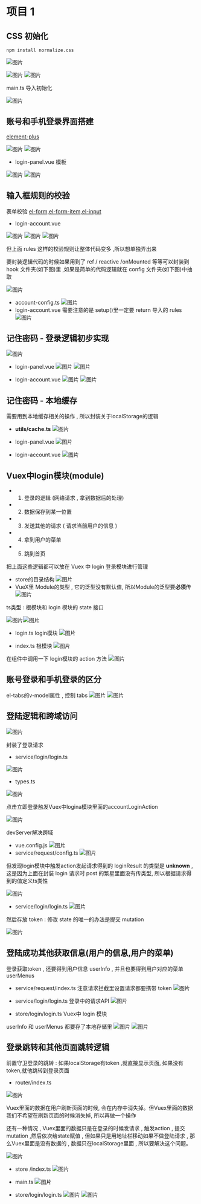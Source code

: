 # 项目 1

## CSS 初始化

```
npm install normalize.css
```

![图片](../.vuepress/public/images/assets.png)

![图片](../.vuepress/public/images/base.png) ![图片](../.vuepress/public/images/indexless.png)

main.ts 导入初始化

![图片](../.vuepress/public/images/maincss.png)

## 账号和手机登录界面搭建

[element-plus](https://element-plus.gitee.io/zh-CN/)

![图片](../.vuepress/public/images/loginx.png)
![图片](../.vuepress/public/images/loginFile.png)

- login-panel.vue 模板

![图片](../.vuepress/public/images/panel.png)
![图片](../.vuepress/public/images/panel2.png)

## 输入框规则的校验

表单校验
[el-form,el-form-item,el-input](https://element-plus.gitee.io/zh-CN/component/form.html#form-%E5%B1%9E%E6%80%A7)

- login-account.vue

![图片](../.vuepress/public/images/vali1.png)
![图片](../.vuepress/public/images/vali2.png)
![图片](../.vuepress/public/images/vali3.png)

但上面 rules 这样的校验规则让整体代码变多 ,所以想单独弄出来

要封装逻辑代码的时候如果用到了 ref / reactive /onMounted 等等可以封装到 hook 文件夹(如下图)里 ,如果是简单的代码逻辑就在 config 文件夹(如下图)中抽取

![图片](../.vuepress/public/images/feng.png)

* account-config.ts
![图片](../.vuepress/public/images/ac.png)
* login-account.vue 需要注意的是 setup()里一定要 return 导入的 rules
![图片](../.vuepress/public/images/ac2.png)

## 记住密码 - 登录逻辑初步实现
![图片](../.vuepress/public/images/loginxxx.png)
* login-panel.vue 
![图片](../.vuepress/public/images/lp1.png)
![图片](../.vuepress/public/images/lp2.png)

* login-account.vue 
![图片](../.vuepress/public/images/la1.png)
![图片](../.vuepress/public/images/la2.png)
## 记住密码 - 本地缓存
需要用到本地缓存相关的操作 , 所以封装关于localStorage的逻辑

* **utils/cache.ts**
![图片](../.vuepress/public/images/utilslocal.png)

* login-panel.vue 
![图片](../.vuepress/public/images/jizhu1.png)

* login-account.vue 
![图片](../.vuepress/public/images/jizhu2.png)
## Vuex中login模块(module)
* 1. 登录的逻辑 (网络请求 , 拿到数据后的处理)
* 2. 数据保存到某一位置 
* 3. 发送其他的请求 ( 请求当前用户的信息 )
* 4. 拿到用户的菜单 
* 5. 跳到首页  

把上面这些逻辑都可以放在 Vuex 中 login 登录模块进行管理

* store的目录结构 
![图片](../.vuepress/public/images/mfile.png)
* VueX里 Module的类型 , 它的泛型没有默认值, 所以Module的泛型要**必须**传
![图片](../.vuepress/public/images/Modulets.png)

ts类型 : 根模块和 login 模块的 state 接口 

![图片](../.vuepress/public/images/rootstate.png)![图片](../.vuepress/public/images/loginstate.png)

* login.ts login模块 
![图片](../.vuepress/public/images/lm.png)

* index.ts  根模块
![图片](../.vuepress/public/images/rm.png)

在组件中调用一下 login模块的 action 方法
![图片](../.vuepress/public/images/da.png)

## 账号登录和手机登录的区分 
el-tabs的v-model属性 , 控制 tabs
![图片](../.vuepress/public/images/qufen1.png)
![图片](../.vuepress/public/images/qufen2.png)

## 登陆逻辑和跨域访问 

![图片](../.vuepress/public/images/loginservice1.png)

封装了登录请求
* service/login/login.ts

![图片](../.vuepress/public/images/loginservice2.png) 
* types.ts

![图片](../.vuepress/public/images/lt1.png)

点击立即登录触发Vuex中logina模块里面的accountLoginAction

![图片](../.vuepress/public/images/laction.png)

devServer解决跨域
* vue.config.js 
![图片](../.vuepress/public/images/vc1.png)
* service/request/config.ts 
![图片](../.vuepress/public/images/vc2.png)

但发现login模块中触发action发起请求得到的 loginResult 的类型是 **unknown** , 这是因为上面在封装 login 请求时 post 的繁星里面没有传类型, 所以根据请求得到的值定义ts类性

![图片](../.vuepress/public/images/loginresult.png)

* service/login/login.ts 
![图片](../.vuepress/public/images/post.png)

然后存放 token : 修改 state 的唯一的办法是提交 mutation 

![图片](../.vuepress/public/images/commit5.png) 

## 登陆成功其他获取信息(用户的信息,用户的菜单)
登录获取token , 还要得到用户信息 userInfo , 并且也要得到用户对应的菜单 userMenus 

* service/request/index.ts  注意请求拦截里设置请求都要携带 token
![图片](../.vuepress/public/images/token1.png)

* service/login/login.ts  登录中的请求API
![图片](../.vuepress/public/images/serviceapi.png) 
 
* store/login/login.ts  Vuex中 login 模块

userInfo 和 userMenus 都要存了本地存储里
![图片](../.vuepress/public/images/ls1.png) 
![图片](../.vuepress/public/images/ls2.png) 


## 登录跳转和其他页面跳转逻辑
前置守卫登录的跳转 : 如果localStorage有token ,就直接显示页面, 如果没有 token,就他跳转到登录页面

* router/index.ts

![图片](../.vuepress/public/images/router555.png) 

Vuex里面的数据在用户刷新页面的时候, 会在内存中消失掉。但Vuex里面的数据我们不希望在刷新页面的时候消失掉, 所以再做一个操作

还有一种情况 , Vuex里面的数据只是在登录的时候发请求 , 触发action , 提交mutation ,然后依次给state赋值 ,  但如果只是用地址栏移动如果不做登陆请求 , 那么Vuex里面是没有数据的 , 数据只在localStorage里面 , 所以要解决这个问题。 

![图片](../.vuepress/public/images/store77.png) 

* store /index.ts 
![图片](../.vuepress/public/images/setupStore.png) 

* main.ts 
![图片](../.vuepress/public/images/maints.png) 

* store/login/login.ts 
![图片](../.vuepress/public/images/la8.png) 
![图片](../.vuepress/public/images/la9.png) 

